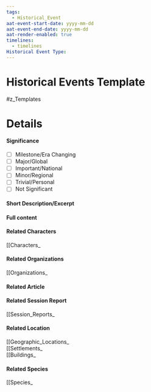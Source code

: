 ```yaml
---
tags:
  - Historical_Event
aat-event-start-date: yyyy-mm-dd
aat-event-end-date: yyyy-mm-dd
aat-render-enabled: true
timelines:
  - timelines
Historical Event Type:
---
```

# Historical Events Template
#z_Templates 


# Details
#### Significance
- [ ] Milestone/Era Changing
- [ ] Major/Global
- [ ] Important/National
- [ ] Minor/Regional
- [ ] Trivial/Personal
- [ ] Not Significant

#### Short Description/Excerpt
#### Full content
#### Related Characters
[[Characters_
#### Related Organizations
[[Organizations_
#### Related Article
#### Related Session Report
[[Session_Reports_
#### Related Location
[[Geographic_Locations_  
[[Settlements_  
[[Buildings_
#### Related Species
[[Species_